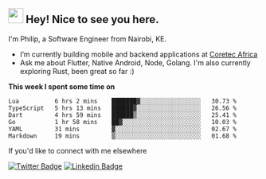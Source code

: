 <h2><img src="https://slackmojis.com/emojis/3643-cool-doge/download" width="30"/> Hey! Nice to see you here.</h2>

<p>I'm Philip, a Software Engineer from Nairobi, KE. 

- I’m currently building mobile and backend applications at [Coretec Africa](https://coretecafrica.com/)</br>
- Ask me about Flutter, Native Android, Node, Golang. I'm also currently exploring Rust, been great so far :)</p>

**This week I spent some time on**
<!--START_SECTION:waka-->

```text
Lua          6 hrs 2 mins    ███████▓░░░░░░░░░░░░░░░░░   30.73 %
TypeScript   5 hrs 13 mins   ██████▓░░░░░░░░░░░░░░░░░░   26.56 %
Dart         4 hrs 59 mins   ██████▒░░░░░░░░░░░░░░░░░░   25.41 %
Go           1 hr 58 mins    ██▓░░░░░░░░░░░░░░░░░░░░░░   10.03 %
YAML         31 mins         ▓░░░░░░░░░░░░░░░░░░░░░░░░   02.67 %
Markdown     19 mins         ▒░░░░░░░░░░░░░░░░░░░░░░░░   01.68 %
```

<!--END_SECTION:waka-->

If you'd like to connect with me elsewhere

[![Twitter Badge](https://img.shields.io/badge/-Twitter-1ca0f1?style=flat-square&labelColor=1ca0f1&logo=twitter&logoColor=white&link=https://twitter.com/_diogorodrigues)](https://twitter.com/kimathiphil)  [![Linkedin Badge](https://img.shields.io/badge/-LinkedIn-blue?style=flat-square&logo=Linkedin&logoColor=white&link=https://www.linkedin.com/in/philip-kimathi-2604a9114/)](https://www.linkedin.com/in/philip-kimathi-2604a9114/)
